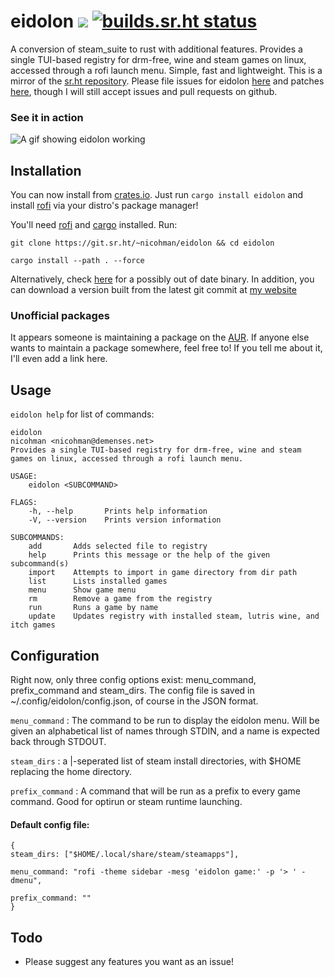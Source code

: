 # eidolon [![](https://img.shields.io/crates/v/eidolon.svg?style=flat-square)](https://crates.io/crates/eidolon) [![builds.sr.ht status](https://builds.sr.ht/~nicohman/eidolon.svg)](https://builds.sr.ht/~nicohman/eidolon?)
A conversion of steam\_suite to rust with additional features.
Provides a single TUI-based registry for drm-free, wine and steam games on linux, accessed through a rofi launch menu. Simple, fast and lightweight. This is a mirror of the [sr.ht repository](https://git.sr.ht/~nicohman/eidolon). Please file issues for eidolon [here](https://todo.sr.ht/~nicohman/eidolon) and patches [here](https://lists.sr.ht/~nicohman/eidolon), though I will still accept issues and pull requests on github.

### See it in action

![A gif showing eidolon working](https://thumbs.gfycat.com/OrganicGeneralDove-size_restricted.gif)

## Installation
You can now install from [crates.io](https://crates.io/crates/eidolon). Just run `cargo install eidolon` and install [rofi](https://github.com/DaveDavenport/rofi) via your distro's package manager!

You'll need [rofi](https://github.com/DaveDavenport/rofi) and [cargo](https://github.com/rust-lang/cargo) installed. Run:

`git clone https://git.sr.ht/~nicohman/eidolon && cd eidolon`

`cargo install --path . --force`

Alternatively, check [here](https://github.com/nicohman/eidolon/releases) for a possibly out of date binary. In addition, you can download a version built from the latest git commit at [my website](https://demenses.net/downloads)

### Unofficial packages

It appears someone is maintaining a package on the [AUR](https://aur.archlinux.org/packages/eidolon). If anyone else wants to maintain a package somewhere, feel free to! If you tell me about it, I'll even add a link here.

## Usage
`eidolon help` for list of commands:

```
eidolon
nicohman <nicohman@demenses.net>
Provides a single TUI-based registry for drm-free, wine and steam games on linux, accessed through a rofi launch menu.

USAGE:
    eidolon <SUBCOMMAND>

FLAGS:
    -h, --help       Prints help information
    -V, --version    Prints version information

SUBCOMMANDS:
    add       Adds selected file to registry
    help      Prints this message or the help of the given subcommand(s)
    import    Attempts to import in game directory from dir path
    list      Lists installed games
    menu      Show game menu
    rm        Remove a game from the registry
    run       Runs a game by name
    update    Updates registry with installed steam, lutris wine, and itch games
```

## Configuration
Right now, only three config options exist: menu\_command, prefix\_command and steam\_dirs. The config file is saved in ~/.config/eidolon/config.json, of course in the JSON format.

`menu_command` : The command to be run to display the eidolon menu. Will be given an alphabetical list of names through STDIN, and a name is expected back through STDOUT.

`steam_dirs` : a |-seperated list of steam install directories, with $HOME replacing the home directory.

`prefix_command` : A command that will be run as a prefix to every game command. Good for optirun or steam runtime launching.

#### Default config file:
```
{
steam_dirs: ["$HOME/.local/share/steam/steamapps"],

menu_command: "rofi -theme sidebar -mesg 'eidolon game:' -p '> ' -dmenu",

prefix_command: ""
}
```
## Todo

+ Please suggest any features you want as an issue!
